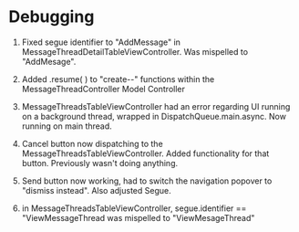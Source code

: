 #  Debugging

1. Fixed segue identifier to "AddMessage" in MessageThreadDetailTableViewController. Was mispelled to "AddMesage".

2. Added .resume( ) to "create--" functions within the MessageThreadController Model Controller

3. MessageThreadsTableViewController had an error regarding UI running on a background thread, wrapped in DispatchQueue.main.async. Now running on main thread.

4. Cancel button now dispatching to the MessageThreadsTableViewController. Added functionality for that button. Previously wasn't doing anything.

5. Send button now working, had to switch the navigation popover to "dismiss instead". Also adjusted Segue.

6. in MessageThreadsTableViewController, segue.identifier == "ViewMessageThread was mispelled to "ViewMesageThread"

